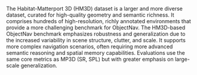 The Habitat-Matterport 3D (HM3D) dataset is a larger and more diverse dataset, curated for high-quality geometry and semantic richness. It comprises hundreds of high-resolution, richly annotated environments that provide a more challenging benchmark for ObjectNav. The HM3D-based ObjectNav benchmark emphasizes robustness and generalization due to the increased variability in scene structure, clutter, and scale. It supports more complex navigation scenarios, often requiring more advanced semantic reasoning and spatial memory capabilities. Evaluations use the same core metrics as MP3D (SR, SPL) but with greater emphasis on large-scale generalization.
